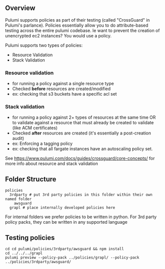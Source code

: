 ## Overview
Pulumi supports policies as part of their testing (called "CrossGuard" in Pulumi's parlance). Policies essentially allow you to do attribute-based testing across the entire pulumi codebase. Ie want to prevent the creation of unencrypted ec2 instances? You would use a policy.

Pulumi supports two types of policies:
- Resource Validation
- Stack Validation

### Resource validation
- for running a policy against a single resource type
- Checked **before** resources are created/modified  
- ex: checking that s3 buckets have a specific acl set

### Stack validation 
- for running a policy against 2+ types of resources at the same time OR to validate against a resource that must already be created to validate (like ACM certificates)
- Checked **after** resources are created (it's essentially a post-creation audit) 
- ex: Enforcing a tagging policy
- ex: checking that all fargate instances have an autoscaling policy set.

See https://www.pulumi.com/docs/guides/crossguard/core-concepts/ for more info about resource and stack validation


## Folder Structure
```
policies
  3rdparty # put 3rd party policies in this folder within their own named folder
    awsguard
  grapl # place internally developed policies here

```

For internal folders we prefer policies to be written in python. For 3rd party policy packs, they can be written in any supported language 

## Testing policies

```shell
cd cd pulumi/policies/3rdparty/awsguard && npm install 
cd ../../../grapl
pulumi preview --policy-pack ../policies/grapl/ --policy-pack ../policies/3rdparty/awsguard/
```

